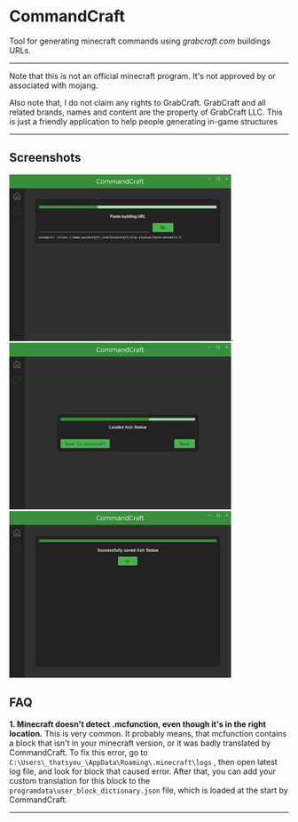 # CommandCraft
Tool for generating minecraft commands using *grabcraft.com* buildings URLs.
- - -
Note that this is not an official minecraft program. It's not approved by or associated with mojang. 

Also note that, I do not claim any rights to GrabCraft. 
GrabCraft and all related brands, names and content are the property of GrabCraft LLC.
This is just a friendly application to help people generating  in-game structures
- - -
## Screenshots

<img src="screenshots/screenshot1.png" alt="1" width="400" height="300"/>.<img src="screenshots/screenshot2.png" alt="2" width="400" height="300"/><img src="screenshots/screenshot3.png" alt="3" width="400" height="300"/>





## FAQ
**1. Minecraft doesn't detect .mcfunction, even though it's in the right location.**
This is very common. It probably means, that mcfunction contains a block that isn't in your minecraft version, or it was badly translated by CommandCraft. To fix this error, go to ```C:\Users\_thatsyou_\AppData\Roaming\.minecraft\logs```
, then open latest log file, and look for block that caused error.
After that, you can add your custom translation for this block to the ```programdata\user_block_dictionary.json``` file, which is loaded at the start by CommandCraft.

- - -


